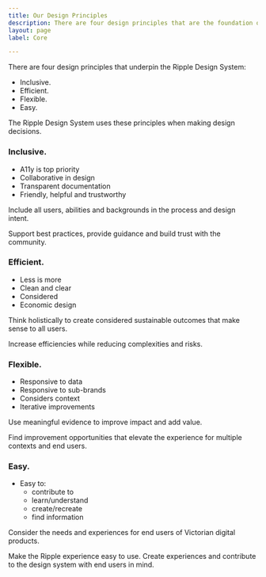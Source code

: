```yaml
---
title: Our Design Principles
description: There are four design principles that are the foundation of the Ripple Design System.
layout: page
label: Core

---
```


There are four design principles that underpin the Ripple Design System:

- Inclusive.
- Efficient.
- Flexible.
- Easy.

The Ripple Design System uses these principles when making design decisions.

### Inclusive.

- A11y is top priority
- Collaborative in design
- Transparent documentation
- Friendly, helpful and trustworthy

Include all users, abilities and backgrounds in the process and design intent.

Support best practices, provide guidance and build trust with the community.

### Efficient.

- Less is more
- Clean and clear
- Considered
- Economic design

Think holistically to create considered sustainable outcomes that make sense to all users.

Increase efficiencies while reducing complexities and risks.

### Flexible.

- Responsive to data
- Responsive to sub-brands
- Considers context
- Iterative improvements

Use meaningful evidence to improve impact and add value.

Find improvement opportunities that elevate the experience for multiple contexts and end users.

### Easy.

- Easy to:
  - contribute to
  - learn/understand
  - create/recreate
  - find information

Consider the needs and experiences for end users of Victorian digital products.

Make the Ripple experience easy to use. Create experiences and contribute to the design system with end users in mind.
